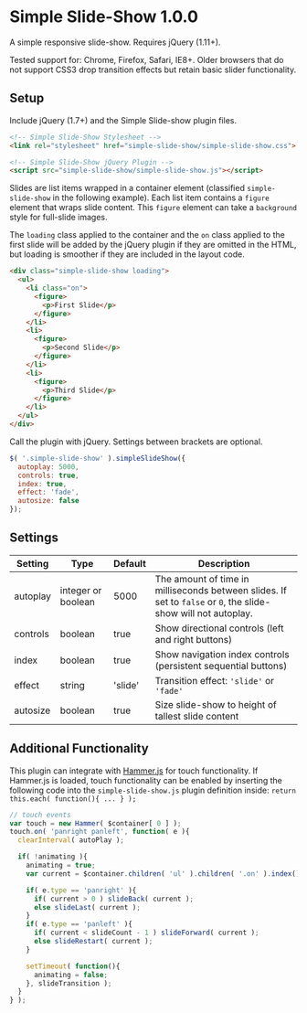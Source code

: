 # Simple Slide-Show 1.0.0
A simple responsive slide-show. Requires jQuery (1.11+).

Tested support for: Chrome, Firefox, Safari, IE8+. Older browsers that do not support CSS3 drop transition effects but retain basic slider functionality.

## Setup

Include jQuery (1.7+) and the Simple Slide-show plugin files.

```html
<!-- Simple Slide-Show Stylesheet -->
<link rel="stylesheet" href="simple-slide-show/simple-slide-show.css">

<!-- Simple Slide-Show jQuery Plugin -->
<script src="simple-slide-show/simple-slide-show.js"></script>
```

Slides are list items wrapped in a container element (classified `simple-slide-show` in the following example). Each list item contains a `figure` element that wraps slide content. This `figure` element can take a `background` style for full-slide images.

The `loading` class applied to the container and the `on` class applied to the first slide will be added by the jQuery plugin if they are omitted in the HTML, but loading is smoother if they are included in the layout code.

```html
<div class="simple-slide-show loading">
  <ul>
    <li class="on">
      <figure>
        <p>First Slide</p>
      </figure>
    </li>
    <li>
      <figure>
        <p>Second Slide</p>
      </figure>
    </li>
    <li>
      <figure>
        <p>Third Slide</p>
      </figure>
    </li>
  </ul>
</div>
```

Call the plugin with jQuery. Settings between brackets are optional.

```javascript
$( '.simple-slide-show' ).simpleSlideShow({
  autoplay: 5000,
  controls: true,
  index: true,
  effect: 'fade',
  autosize: false
});
```

## Settings

Setting | Type | Default | Description
--- | --- | --- | ---
autoplay | integer or boolean | 5000 | The amount of time in milliseconds between slides. If set to `false` or `0`, the slide-show will not autoplay.
controls | boolean | true | Show directional controls (left and right buttons)
index | boolean | true | Show navigation index controls (persistent sequential buttons)
effect | string | 'slide' | Transition effect: `'slide'` or `'fade'`
autosize | boolean | true | Size slide-show to height of tallest slide content

## Additional Functionality

This plugin can integrate with [Hammer.js](https://github.com/hammerjs/hammer.js) for touch functionality. If Hammer.js is loaded, touch functionality can be enabled by inserting the following code into the `simple-slide-show.js` plugin definition inside: `return this.each( function(){ ... } );`

```javascript
// touch events
var touch = new Hammer( $container[ 0 ] );
touch.on( 'panright panleft', function( e ){
  clearInterval( autoPlay );

  if( !animating ){
    animating = true;
    var current = $container.children( 'ul' ).children( '.on' ).index();

    if( e.type == 'panright' ){
      if( current > 0 ) slideBack( current );
      else slideLast( current );
    }
    if( e.type == 'panleft' ){
      if( current < slideCount - 1 ) slideForward( current );
      else slideRestart( current );
    }

    setTimeout( function(){
      animating = false;
    }, slideTransition );
  }
} );
```